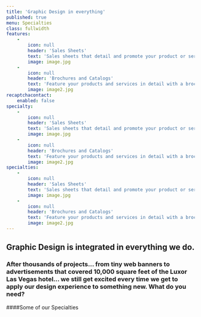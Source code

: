 ```yaml
---
title: 'Graphic Design in everything'
published: true
menu: Specialties
class: fullwidth
features:
    -
        icon: null
        header: 'Sales Sheets'
        text: 'Sales sheets that detail and promote your product or service.'
        image: image.jpg
    -
        icon: null
        header: 'Brochures and Catalogs'
        text: 'Feature your products and services in detail with a brochure or catalog.'
        image: image2.jpg
recaptchacontact:
    enabled: false
specialty:
    -
        icon: null
        header: 'Sales Sheets'
        text: 'Sales sheets that detail and promote your product or service.'
        image: image.jpg
    -
        icon: null
        header: 'Brochures and Catalogs'
        text: 'Feature your products and services in detail with a brochure or catalog.'
        image: image2.jpg
specialties:
    -
        icon: null
        header: 'Sales Sheets'
        text: 'Sales sheets that detail and promote your product or service.'
        image: image.jpg
    -
        icon: null
        header: 'Brochures and Catalogs'
        text: 'Feature your products and services in detail with a brochure or catalog.'
        image: image2.jpg
---
```


## Graphic Design is integrated in everything we do.
### After thousands of projects... from tiny web banners to advertisements that covered 10,000 square feet of the Luxor Las Vegas hotel... we still get excited every time we get to apply our design experience to something new.  What do you need?
####Some of our Specialties
